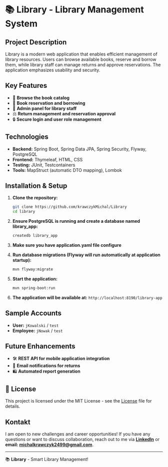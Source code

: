 # 📚 Library - Library Management System

## Project Description
Library is a modern web application that enables efficient management of library resources. Users can browse available books, reserve and borrow them, while library staff can manage returns and approve reservations. The application emphasizes usability and security.

## Key Features
- 📖 **Browse the book catalog**
- 📅 **Book reservation and borrowing**
- 💼 **Admin panel for library staff**
- ⚖️ **Return management and reservation approval**
- 🔒 **Secure login and user role management**

## Technologies
- **Backend:** Spring Boot, Spring Data JPA, Spring Security, Flyway, PostgreSQL
- **Frontend:** Thymeleaf, HTML, CSS
- **Testing:** JUnit, Testcontainers
- **Tools:** MapStruct (automatic DTO mapping), Lombok

## Installation & Setup
1. **Clone the repository:**
   ```sh
   git clone https://github.com/krawczykMichal/Library
   cd library
   ```
2. **Ensure PostgreSQL is running and create a database named library_app:**
   ```sh
   createdb library_app
   ```
3. **Make sure you have application.yaml file configure**


4. **Run database migrations (Flyway will run automatically at application startup):**
   ```sh
   mvn flyway:migrate
   ```
5. **Start the application:**
   ```sh
   mvn spring-boot:run
   ```
6. **The application will be available at:** `http://localhost:8190/library-app`

## Sample Accounts
- **User:** `jKowalski` / `test`
- **Employee:** `jNowak` / `test`

## Future Enhancements
- 🛠️ **REST API for mobile application integration**
- 🌟 **Email notifications for returns**
- 🛍️ **Automated report generation**

## 📜 License
This project is licensed under the MIT License - see the [License](https://github.com/krawczykMichal/ToDoList/blob/master/MitLicense) file for details.

## Kontakt
I am open to new challenges and career opportunities!
If you have any questions or want to discuss collaboration, reach out to me via **[LinkedIn](https://www.linkedin.com/in/michał-krawczyk-26385b254/)** or **email: michalkrawczyk2499@gmail.com**.

---
📚 **Library** - Smart Library Management!

